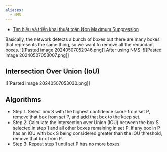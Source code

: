 ```yaml
---
aliases:
  - NMS
---
```

- [Tìm hiểu và triển khai thuật toán Non Maximum Suppression](https://viblo.asia/p/tim-hieu-va-trien-khai-thuat-toan-non-maximum-suppression-bJzKmr66Z9N)

Basically, the network detects a bunch of boxes but there are many boxes that represents the same thing, so we want to remove all the redundant boxes.
![[Pasted image 20240507052946.png]]
After using NMS:
![[Pasted image 20240507053007.png]]
## Intersection Over Union (IoU)
![[Pasted image 20240507053030.png]]
## Algorithms
- Step 1: Select box S with the highest confidence score from set P, remove that box from set P, and add that box to the keep set.
- Step 2: Calculate the Intersection over Union (IOU) between the box S selected in step 1 and all other boxes remaining in set P. If any box in P has an IOU with box S being considered greater than the IOU threshold, remove that box from P.
- Step 3: Repeat step 1 until set P has no more boxes.